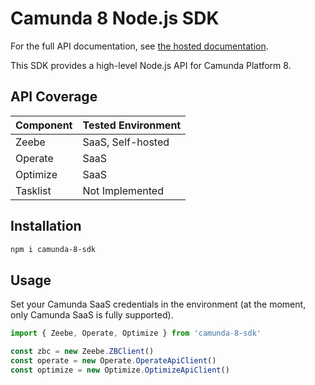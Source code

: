 # Camunda 8 Node.js SDK

For the full API documentation, see [the hosted documentation](https://camunda-community-hub.github.io/camunda-8-sdk-node-js/).

This SDK provides a high-level Node.js API for Camunda Platform 8. 

## API Coverage

| Component   | Tested Environment  |
|---|---|
| Zeebe  | SaaS, Self-hosted  |
| Operate  | SaaS  | 
| Optimize  | SaaS  | 
| Tasklist  |  Not Implemented  |

## Installation

```bash
npm i camunda-8-sdk
```

## Usage

Set your Camunda SaaS credentials in the environment (at the moment, only Camunda SaaS is fully supported).

```typescript
import { Zeebe, Operate, Optimize } from 'camunda-8-sdk'

const zbc = new Zeebe.ZBClient()
const operate = new Operate.OperateApiClient()
const optimize = new Optimize.OptimizeApiClient()
```